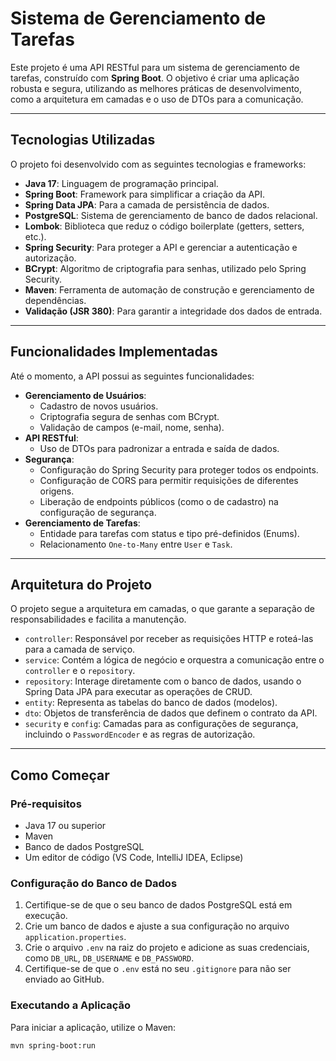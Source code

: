 # Sistema de Gerenciamento de Tarefas

Este projeto é uma API RESTful para um sistema de gerenciamento de tarefas, construído com **Spring Boot**. O objetivo é criar uma aplicação robusta e segura, utilizando as melhores práticas de desenvolvimento, como a arquitetura em camadas e o uso de DTOs para a comunicação.

---

## Tecnologias Utilizadas

O projeto foi desenvolvido com as seguintes tecnologias e frameworks:

* **Java 17**: Linguagem de programação principal.
* **Spring Boot**: Framework para simplificar a criação da API.
* **Spring Data JPA**: Para a camada de persistência de dados.
* **PostgreSQL**: Sistema de gerenciamento de banco de dados relacional.
* **Lombok**: Biblioteca que reduz o código boilerplate (getters, setters, etc.).
* **Spring Security**: Para proteger a API e gerenciar a autenticação e autorização.
* **BCrypt**: Algoritmo de criptografia para senhas, utilizado pelo Spring Security.
* **Maven**: Ferramenta de automação de construção e gerenciamento de dependências.
* **Validação (JSR 380)**: Para garantir a integridade dos dados de entrada.

---

## Funcionalidades Implementadas

Até o momento, a API possui as seguintes funcionalidades:

* **Gerenciamento de Usuários**:
    * Cadastro de novos usuários.
    * Criptografia segura de senhas com BCrypt.
    * Validação de campos (e-mail, nome, senha).
* **API RESTful**:
    * Uso de DTOs para padronizar a entrada e saída de dados.
* **Segurança**:
    * Configuração do Spring Security para proteger todos os endpoints.
    * Configuração de CORS para permitir requisições de diferentes origens.
    * Liberação de endpoints públicos (como o de cadastro) na configuração de segurança.
* **Gerenciamento de Tarefas**:
    * Entidade para tarefas com status e tipo pré-definidos (Enums).
    * Relacionamento `One-to-Many` entre `User` e `Task`.

---

## Arquitetura do Projeto

O projeto segue a arquitetura em camadas, o que garante a separação de responsabilidades e facilita a manutenção.

* `controller`: Responsável por receber as requisições HTTP e roteá-las para a camada de serviço.
* `service`: Contém a lógica de negócio e orquestra a comunicação entre o `controller` e o `repository`.
* `repository`: Interage diretamente com o banco de dados, usando o Spring Data JPA para executar as operações de CRUD.
* `entity`: Representa as tabelas do banco de dados (modelos).
* `dto`: Objetos de transferência de dados que definem o contrato da API.
* `security` e `config`: Camadas para as configurações de segurança, incluindo o `PasswordEncoder` e as regras de autorização.

---

## Como Começar

### Pré-requisitos

* Java 17 ou superior
* Maven
* Banco de dados PostgreSQL
* Um editor de código (VS Code, IntelliJ IDEA, Eclipse)

### Configuração do Banco de Dados

1.  Certifique-se de que o seu banco de dados PostgreSQL está em execução.
2.  Crie um banco de dados e ajuste a sua configuração no arquivo `application.properties`.
3.  Crie o arquivo `.env` na raiz do projeto e adicione as suas credenciais, como `DB_URL`, `DB_USERNAME` e `DB_PASSWORD`.
4.  Certifique-se de que o `.env` está no seu `.gitignore` para não ser enviado ao GitHub.

### Executando a Aplicação

Para iniciar a aplicação, utilize o Maven:

```bash
mvn spring-boot:run